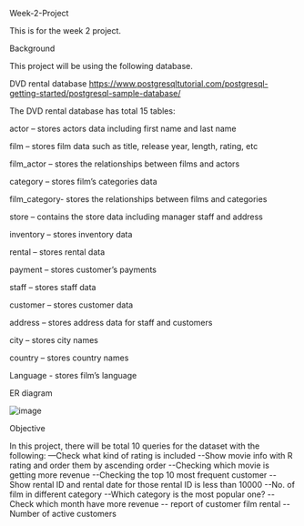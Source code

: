 Week-2-Project

This is for the week 2 project.

Background

This project will be using the following database.

DVD rental database
https://www.postgresqltutorial.com/postgresql-getting-started/postgresql-sample-database/

The DVD rental database has total 15 tables:

actor – stores actors data including first name and last name

film – stores film data such as title, release year, length, rating, etc

film_actor – stores the relationships between films and actors

category – stores film’s categories data

film_category- stores the relationships between films and categories

store – contains the store data including manager staff and address

inventory – stores inventory data

rental – stores rental data

payment – stores customer’s payments

staff – stores staff data

customer – stores customer data

address – stores address data for staff and customers

city – stores city names

country – stores country names

Language - stores film’s language


ER diagram

![image](https://github.com/cwcheung15/Week-2-Project/assets/141175701/bd76fb36-c550-47d0-9c98-7dfb80f4d274)

Objective

In this project, there will be total 10 queries for the dataset with the following:
—Check what kind of rating is included
--Show movie info with R rating and order them by ascending order
--Checking which movie is getting more revenue
--Checking the top 10 most frequent customer 
--Show rental ID and rental date for those rental ID is less than 10000
--No. of film in different category
--Which category is the most popular one?
--Check which month have more revenue
-- report of customer film rental
--Number of active customers
